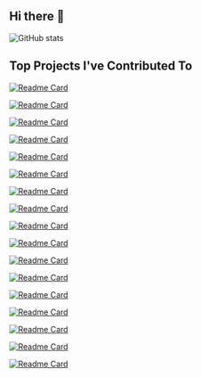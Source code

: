 ## Hi there 👋

![GitHub stats](https://github-readme-stats.vercel.app/api?username=peter15914&show_icons=true&bg_color=00000000&hide=stars&hide_rank=true)

## Top Projects I've Contributed To

[![Readme Card](https://github-readme-stats.vercel.app/api/pin/?username=jarun&repo=nnn)](https://github.com/jarun/nnn)

[![Readme Card](https://github-readme-stats.vercel.app/api/pin/?username=AFLplusplus&repo=AFLplusplus)](https://github.com/AFLplusplus/AFLplusplus)

[![Readme Card](https://github-readme-stats.vercel.app/api/pin/?username=fastfetch-cli&repo=fastfetch)](https://github.com/fastfetch-cli/fastfetch)

[![Readme Card](https://github-readme-stats.vercel.app/api/pin/?username=raysan5&repo=raylib)](https://github.com/peter15914/raylib)

[![Readme Card](https://github-readme-stats.vercel.app/api/pin/?username=phpredis&repo=phpredis)](https://github.com/phpredis/phpredis)

[![Readme Card](https://github-readme-stats.vercel.app/api/pin/?username=libgit2&repo=libgit2)](https://github.com/libgit2/libgit2)

[![Readme Card](https://github-readme-stats.vercel.app/api/pin/?username=nicbarker&repo=clay)](https://github.com/nicbarker/clay)

[![Readme Card](https://github-readme-stats.vercel.app/api/pin/?username=htop-dev&repo=htop)](https://github.com/htop-dev/htop)

[![Readme Card](https://github-readme-stats.vercel.app/api/pin/?username=netblue30&repo=firejail)](https://github.com/netblue30/firejail)

[![Readme Card](https://github-readme-stats.vercel.app/api/pin/?username=pocoproject&repo=poco)](https://github.com/pocoproject/poco)

[![Readme Card](https://github-readme-stats.vercel.app/api/pin/?username=SanderMertens&repo=flecs)](https://github.com/SanderMertens/flecs)

[![Readme Card](https://github-readme-stats.vercel.app/api/pin/?username=Gnucash&repo=gnucash)](https://github.com/Gnucash/gnucash)

[![Readme Card](https://github-readme-stats.vercel.app/api/pin/?username=clibs&repo=clib)](https://github.com/clibs/clib)

[![Readme Card](https://github-readme-stats.vercel.app/api/pin/?username=ponylang&repo=ponyc)](https://github.com/ponylang/ponyc)

[![Readme Card](https://github-readme-stats.vercel.app/api/pin/?username=neutrinolabs&repo=xrdp)](https://github.com/neutrinolabs/xrdp)

[![Readme Card](https://github-readme-stats.vercel.app/api/pin/?username=meetecho&repo=janus-gateway)](https://github.com/meetecho/janus-gateway)

[![Readme Card](https://github-readme-stats.vercel.app/api/pin/?username=dotnet&repo=runtime-assets)](https://github.com/dotnet/runtime-assets)

